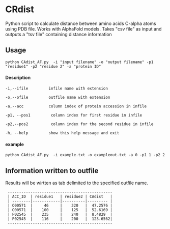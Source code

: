 # CRdist
Python script to calculate distance between amino acids C-alpha atoms using PDB file. Works with AlphaFold models.
Takes "csv file" as input and outputs a "tsv file" containing distance information

## Usage

    python CAdist_AF.py  -i "input filename" -o "output filename" -p1 "residue1" -p2 "residue 2" -a "protein ID"
    
#### Description 

    -i,--ifile         infile name with extension
  
    -o,--ofile         outfile name with extension
  
    -a,--acc           column index of protein accession in infile
    
    -p1, --pos1         column index for first residue in infile
    
    -p2,--pos2          column index for the second residue in infile

    -h, --help         show this help message and exit

#### example

    python CAdist_AF.py  -i example.txt -o exampleout.txt -a 0 -p1 1 -p2 2 
    

## Information written to outfile

Results will be wirtten as tab delimited to the specified outfile name. 


     ----------------------------------------------
     | ACC_ID  | residue1   | residue2 | CAdist   |
     | --------|------------|----------|--------- |
     | O00571  |     46     |    320   |  47.2576 |
     | O00571  |    100     |    125   |  52.6169 | 
     | P02545  |    235     |    240   |  8.4829  |
     | P02545  |    116     |    200   |  123.6562|
     ----------------------------------------------
   
   
 
